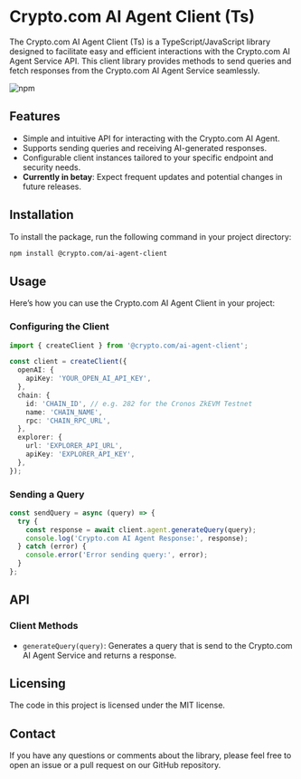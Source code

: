 # Crypto.com AI Agent Client (Ts)

The Crypto.com AI Agent Client (Ts) is a TypeScript/JavaScript library designed to facilitate easy and efficient interactions with the Crypto.com AI Agent Service API. This client library provides methods to send queries and fetch responses from the Crypto.com AI Agent Service seamlessly.

![npm](https://img.shields.io/npm/v/@crypto.com/ai-agent-client)

## Features

- Simple and intuitive API for interacting with the Crypto.com AI Agent.
- Supports sending queries and receiving AI-generated responses.
- Configurable client instances tailored to your specific endpoint and security needs.
- **Currently in betay**: Expect frequent updates and potential changes in future releases.

## Installation

To install the package, run the following command in your project directory:

```bash
npm install @crypto.com/ai-agent-client
```

## Usage

Here’s how you can use the Crypto.com AI Agent Client in your project:

### Configuring the Client

```ts
import { createClient } from '@crypto.com/ai-agent-client';

const client = createClient({
  openAI: {
    apiKey: 'YOUR_OPEN_AI_API_KEY',
  },
  chain: {
    id: 'CHAIN_ID', // e.g. 282 for the Cronos ZkEVM Testnet
    name: 'CHAIN_NAME',
    rpc: 'CHAIN_RPC_URL',
  },
  explorer: {
    url: 'EXPLORER_API_URL',
    apiKey: 'EXPLORER_API_KEY',
  },
});
```

### Sending a Query

```ts
const sendQuery = async (query) => {
  try {
    const response = await client.agent.generateQuery(query);
    console.log('Crypto.com AI Agent Response:', response);
  } catch (error) {
    console.error('Error sending query:', error);
  }
};
```

## API

### Client Methods

- `generateQuery(query)`: Generates a query that is send to the Crypto.com AI Agent Service and returns a response.

## Licensing

The code in this project is licensed under the MIT license.

## Contact

If you have any questions or comments about the library, please feel free to open an issue or a pull request on our GitHub repository.
